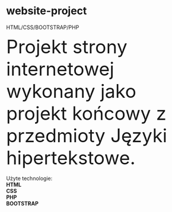 # website-project
HTML/CSS/BOOTSTRAP/PHP


<span style="font-size:50px;">Projekt strony internetowej wykonany jako projekt końcowy z przedmioty Języki hipertekstowe.</span>
<br><br>
Użyte technologie:<br>
<b>HTML</b><br>
<b>CSS</b><br>
<b>PHP</b><br>
<b>BOOTSTRAP</b>
